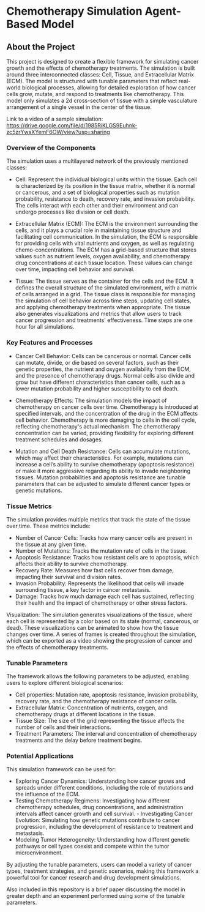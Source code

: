 # Chemotherapy Simulation Agent-Based Model 

## About the Project 
This project is designed to create a flexible framework for simulating cancer growth and the effects of chemotherapy treatments. The simulation is built around three interconnected classes: Cell, Tissue, and Extracellular Matrix (ECM). The model is structured with tunable parameters that reflect real-world biological processes, allowing for detailed exploration of how cancer cells grow, mutate, and respond to treatments like chemotherapy. This model only simulates a 2d cross-section of tissue with a simple vasculature arrangement of a single vessel in the center of the tissue. 

Link to a video of a sample simulation: https://drive.google.com/file/d/1985RiKLGS9Euhnk-zc5zrYwsXYemF6OW/view?usp=sharing 

### Overview of the Components
The simulation uses a multilayered network of the previously mentioned classes:

- Cell: Represent the individual biological units within the tissue. Each cell is characterized by its position in the tissue matrix, whether it is normal or cancerous, and a set of biological properties such as mutation probability, resistance to death, recovery rate, and invasion probability. The cells interact with each other and their environment and can undergo processes like division or cell death.

- Extracellular Matrix (ECM): The ECM is the environment surrounding the cells, and it plays a crucial role in maintaining tissue structure and facilitating cell communication. In the simulation, the ECM is responsible for providing cells with vital nutrients and oxygen, as well as regulating chemo-concentrations. The ECM has a grid-based structure that stores values such as nutrient levels, oxygen availability, and chemotherapy drug concentrations at each tissue location. These values can change over time, impacting cell behavior and survival.

- Tissue: The tissue serves as the container for the cells and the ECM. It defines the overall structure of the simulated environment, with a matrix of cells arranged in a grid. The tissue class is responsible for managing the simulation of cell behavior across time steps, updating cell states, and applying chemotherapy treatments when appropriate. The tissue also generates visualizations and metrics that allow users to track cancer progression and treatments' effectiveness. Time steps are one hour for all simulations.

### Key Features and Processes
- Cancer Cell Behavior: Cells can be cancerous or normal. Cancer cells can mutate, divide, or die based on several factors, such as their genetic properties, the nutrient and oxygen availability from the ECM, and the presence of chemotherapy drugs. Normal cells also divide and grow but have different characteristics than cancer cells, such as a lower mutation probability and higher susceptibility to cell death.

- Chemotherapy Effects: The simulation models the impact of chemotherapy on cancer cells over time. Chemotherapy is introduced at specified intervals, and the concentration of the drug in the ECM affects cell behavior. Chemotherapy is more damaging to cells in the cell cycle, reflecting chemotherapy's actual mechanism. The chemotherapy concentration can be varied, providing flexibility for exploring different treatment schedules and dosages.

- Mutation and Cell Death Resistance: Cells can accumulate mutations, which may affect their characteristics. For example, mutations can increase a cell’s ability to survive chemotherapy (apoptosis resistance) or make it more aggressive regarding its ability to invade neighboring tissues. Mutation probabilities and apoptosis resistance are tunable parameters that can be adjusted to simulate different cancer types or genetic mutations.

### Tissue Metrics
The simulation provides multiple metrics that track the state of the tissue over time. These metrics include:

- Number of Cancer Cells: Tracks how many cancer cells are present in the tissue at any given time. 
- Number of Mutations: Tracks the mutation rate of cells in the tissue. 
- Apoptosis Resistance: Tracks how resistant cells are to apoptosis, which affects their ability to survive chemotherapy. 
- Recovery Rate: Measures how fast cells recover from damage, impacting their survival and division rates. 
- Invasion Probability: Represents the likelihood that cells will invade surrounding tissue, a key factor in cancer metastasis. 
- Damage: Tracks how much damage each cell has sustained, reflecting their health and the impact of chemotherapy or other stress factors. 

Visualization: The simulation generates visualizations of the tissue, where each cell is represented by a color based on its state (normal, cancerous, or dead). These visualizations can be animated to show how the tissue changes over time. A series of frames is created throughout the simulation, which can be exported as a video showing the progression of cancer and the effects of chemotherapy treatments. 

### Tunable Parameters
The framework allows the following parameters to be adjusted, enabling users to explore different biological scenarios:

- Cell properties: Mutation rate, apoptosis resistance, invasion probability, recovery rate, and the chemotherapy resistance of cancer cells.
- Extracellular Matrix: Concentration of nutrients, oxygen, and chemotherapy drugs at different locations in the tissue.  
- Tissue Size: The size of the grid representing the tissue affects the number of cells and their interactions.  
- Treatment Parameters: The interval and concentration of chemotherapy treatments and the delay before treatment begins.

### Potential Applications
This simulation framework can be used for:

- Exploring Cancer Dynamics: Understanding how cancer grows and spreads under different conditions, including the role of mutations and the influence of the ECM.      
- Testing Chemotherapy Regimens: Investigating how different chemotherapy schedules, drug concentrations, and administration intervals affect cancer growth and cell survival.   - Investigating Cancer Evolution: Simulating how genetic mutations contribute to cancer progression, including the development of resistance to treatment and metastasis.
- Modeling Tumor Heterogeneity: Understanding how different genetic pathways or cell types coexist and compete within the tumor microenvironment.        

By adjusting the tunable parameters, users can model a variety of cancer types, treatment strategies, and genetic scenarios, making this framework a powerful tool for cancer research and drug development simulations.

Also included in this repository is a brief paper discussing the model in greater depth and an experiment performed using some of the tunable parameters. 
